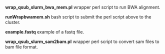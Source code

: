 **wrap_qsub_slurm_bwa_mem.pl** wrapper perl script to run BWA alignment.

**runWrapbwamem.sh** bash script to submit the perl script above to the cluster.

**example.fastq** example of a fastq file.

**wrap_qsub_slurm_sam2bam.pl** wrapper perl script to convert sam files to bam file format.
